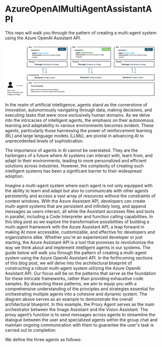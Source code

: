 # AzureOpenAIMultiAgentAssistantAPI
This repo will walk you through the pattern of creating a multi-agent system using the Azure OpenAI Assistant API. 

![Screenshot](AOAI_ASSIST.png)

In the realm of artificial intelligence, agents stand as the cornerstone of innovation, autonomously navigating through data, making decisions, and executing tasks that were once exclusively human domains. As we delve into the intricacies of intelligent agents, the emphasis on their autonomous learning and adaptability in various environments becomes evident. These agents, particularly those harnessing the power of reinforcement learning (RL) and large language models (LLMs), are pivotal in advancing AI to unprecedented levels of sophistication.

The importance of agents in AI cannot be overstated. They are the harbingers of a future where AI systems can interact with, learn from, and adapt to their environments, leading to more personalized and efficient solutions across industries. However, the complexity of creating such intelligent systems has been a significant barrier to their widespread adoption.

Imagine a multi-agent system where each agent is not only equipped with the ability to learn and adapt but also to communicate with other agents persistently and access a vast array of resources without the constraints of context windows. With the Azure Assistant API, developers can create multi-agent systems that are persistent and infinitely long, and append messages as users interact, all while the Assistant accesses files and tools in parallel, including a Code Interpreter and function calling capabilities.
In this blog post as we explore the transformative possibilities of building a multi-agent framework with the Azure Assistant API, a leap forward in making AI more accessible, customizable, and effective for developers and organizations alike. Whether you're an experienced developer or just starting, the Azure Assistant API is a tool that promises to revolutionize the way we think about and implement intelligent agents in our systems. 
The guide below will walk you through the pattern of creating a multi-agent system using the Azure OpenAI Assistant API. 
In the forthcoming sections of this blog post, we will delve into the architectural blueprint of constructing a robust multi-agent system utilizing the Azure OpenAI Assistant API. Our focus will be on the patterns that serve as the foundation for these intricate frameworks, rather than providing exhaustive code samples. By dissecting these patterns, we aim to equip you with a comprehensive understanding of the principles and strategies essential for orchestrating multiple agents into a cohesive and dynamic system.
The diagram above serves as an example to demonstrate the overall architectural blueprint. In this example, the Proxy Agent serves as the main orchestrator between the Image Assistant and the Vision Assistant. The proxy agent’s function is to send messages across agents to streamline the dialogue between the user and specialized agents within the group chat and maintain ongoing communication with them to guarantee the user's task is carried out to completion.

We define the three agents as follows:


